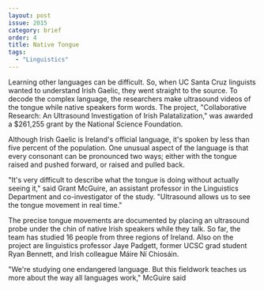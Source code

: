 ```yaml
---
layout: post
issue: 2015
category: brief
order: 4
title: Native Tongue
tags:
  - "Linguistics"
---
```


Learning other languages can be difficult. So, when UC Santa Cruz linguists wanted to understand Irish Gaelic, they went straight to the source. To decode the complex language, the researchers make ultrasound videos of the tongue while native speakers form words. The project, "Collaborative Research: An Ultrasound Investigation of Irish Palatalization," was awarded a $261,255 grant by the National Science Foundation.

Although Irish Gaelic is Ireland's official language, it's spoken by less than five percent of the population. One unusual aspect of the language is that every consonant can be pronounced two ways; either with the tongue raised and pushed forward, or raised and pulled back.

"It's very difficult to describe what the tongue is doing without actually seeing it," said Grant McGuire, an assistant professor in the Linguistics Department and co-investigator of the study. "Ultrasound allows us to see the tongue movement in real time."

The precise tongue movements are documented by placing an ultrasound probe under the chin of native Irish speakers while they talk. So far, the team has studied 16 people from three regions of Ireland.
Also on the project are linguistics professor Jaye Padgett, former UCSC grad student Ryan Bennett, and Irish colleague Máire Ní Chiosáin.

"We're studying one endangered language. But this fieldwork teaches us more about the way all languages work," McGuire said
